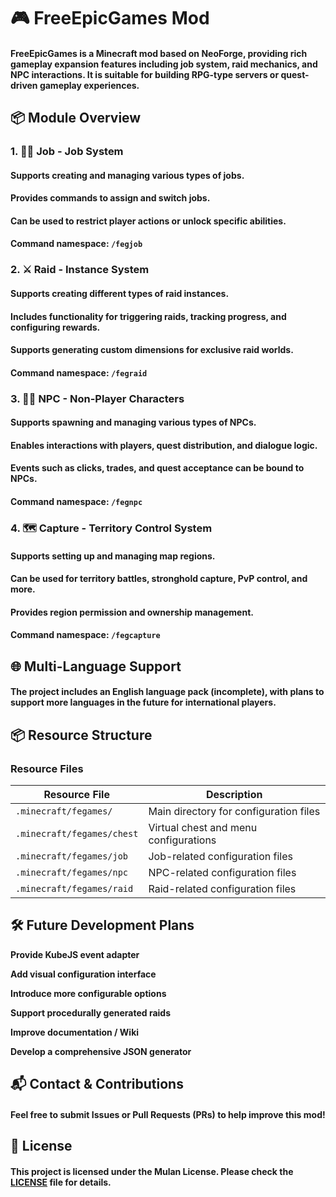 # 🎮 FreeEpicGames Mod

#### FreeEpicGames is a Minecraft mod based on NeoForge, providing rich gameplay expansion features including job system, raid mechanics, and NPC interactions. It is suitable for building RPG-type servers or quest-driven gameplay experiences.

## 📦 Module Overview

### 1. 🧙‍♂️ Job - Job System

#### Supports creating and managing various types of jobs.

#### Provides commands to assign and switch jobs.

#### Can be used to restrict player actions or unlock specific abilities.

#### Command namespace: `/fegjob`

### 2. ⚔️ Raid - Instance System

#### Supports creating different types of raid instances.

#### Includes functionality for triggering raids, tracking progress, and configuring rewards.

#### Supports generating custom dimensions for exclusive raid worlds.

#### Command namespace: `/fegraid`

### 3. 🧍‍♂️ NPC - Non-Player Characters

#### Supports spawning and managing various types of NPCs.

#### Enables interactions with players, quest distribution, and dialogue logic.

#### Events such as clicks, trades, and quest acceptance can be bound to NPCs.

#### Command namespace: `/fegnpc`

### 4. 🗺️ Capture - Territory Control System

#### Supports setting up and managing map regions.

#### Can be used for territory battles, stronghold capture, PvP control, and more.

#### Provides region permission and ownership management.

#### Command namespace: `/fegcapture`

## 🌐 Multi-Language Support

#### The project includes an English language pack (incomplete), with plans to support more languages in the future for international players.

## 📦 Resource Structure

### Resource Files

| Resource File                | Description                        |
|---------------------------|------------------------------------|
| `.minecraft/fegames/`      | Main directory for configuration files |
| `.minecraft/fegames/chest` | Virtual chest and menu configurations |
| `.minecraft/fegames/job`   | Job-related configuration files     |
| `.minecraft/fegames/npc`   | NPC-related configuration files     |
| `.minecraft/fegames/raid`  | Raid-related configuration files    |

## 🛠️ Future Development Plans

**Provide KubeJS event adapter**

**Add visual configuration interface**

**Introduce more configurable options**

**Support procedurally generated raids**

**Improve documentation / Wiki**

**Develop a comprehensive JSON generator**

## 📬 Contact & Contributions

#### Feel free to submit Issues or Pull Requests (PRs) to help improve this mod!

## 📜 License

#### This project is licensed under the Mulan License. Please check the [LICENSE](file://C:\GitRepository\FreeEpicGames-Neo\LICENSE) file for details.
